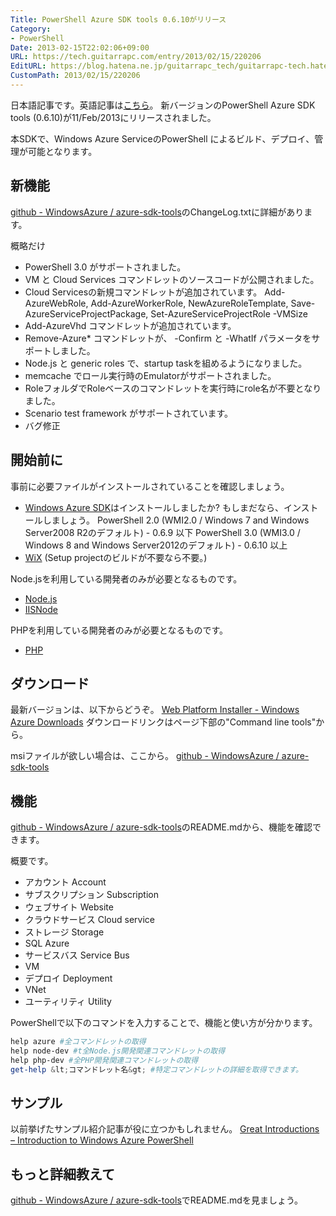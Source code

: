 ```yaml
---
Title: PowerShell Azure SDK tools 0.6.10がリリース
Category:
- PowerShell
Date: 2013-02-15T22:02:06+09:00
URL: https://tech.guitarrapc.com/entry/2013/02/15/220206
EditURL: https://blog.hatena.ne.jp/guitarrapc_tech/guitarrapc-tech.hatenablog.com/atom/entry/11696248318757675384
CustomPath: 2013/02/15/220206
---
```


日本語記事です。英語記事は<a href="http://guitarrapc.wordpress.com/2013/02/16/powershell-new-version-of-the-azure-sdk-has-been-released/?preview=true&amp;preview_id=1672" target="_blank">こちら</a>。
新バージョンのPowerShell Azure SDK tools (0.6.10)が11/Feb/2013にリリースされました。

本SDKで、Windows Azure ServiceのPowerShell によるビルド、デプロイ、管理が可能となります。

## 新機能
<a href="https://github.com/WindowsAzure/azure-sdk-tools" target="_blank">github - WindowsAzure  / azure-sdk-tools</a>のChangeLog.txtに詳細があります。

概略だけ

- PowerShell 3.0 がサポートされました。
- VM と Cloud Services コマンドレットのソースコードが公開されました。
- Cloud Servicesの新規コマンドレットが追加されています。
Add-AzureWebRole,
Add-AzureWorkerRole,
NewAzureRoleTemplate,
Save-AzureServiceProjectPackage,
Set-AzureServiceProjectRole -VMSize
- Add-AzureVhd コマンドレットが追加されています。
- Remove-Azure* コマンドレットが、 -Confirm と -WhatIf パラメータをサポートしました。
- Node.js と generic roles で、startup taskを組めるようになりました。
- memcache でロール実行時のEmulatorがサポートされました。
- RoleフォルダでRoleベースのコマンドレットを実行時にrole名が不要となりました。
- Scenario test framework がサポートされています。
- バグ修正




## 開始前に
事前に必要ファイルがインストールされていることを確認しましょう。


-  <a href="http://www.windowsazure.com/en-us/downloads/?fb=ja-jp" target="_blank">Windows Azure SDK</a>はインストールしましたか? もしまだなら、インストールしましょう。
PowerShell 2.0 (WMI2.0 / Windows 7 and Windows Server2008 R2のデフォルト) - 0.6.9 以下
PowerShell 3.0 (WMI3.0 / Windows 8 and Windows Server2012のデフォルト) - 0.6.10 以上
- <a href="http://wix.sourceforge.net/" target="_blank">WiX</a> (Setup projectのビルドが不要なら不要。)


Node.jsを利用している開発者のみが必要となるものです。

- <a href="http://nodejs.org/" target="_blank">Node.js</a>
- <a href="https://github.com/tjanczuk/iisnode" target="_blank">IISNode</a>


PHPを利用している開発者のみが必要となるものです。

- <a href="http://php.iis.net/" target="_blank">PHP</a>



## ダウンロード
最新バージョンは、以下からどうぞ。
<a href="http://www.windowsazure.com/en-us/downloads/" target="_blank">Web Platform Installer - Windows Azure Downloads</a>
ダウンロードリンクはページ下部の"Command line tools"から。


msiファイルが欲しい場合は、ここから。
<a href="https://github.com/WindowsAzure/azure-sdk-tools" target="_blank">github - WindowsAzure  / azure-sdk-tools</a>

## 機能
 <a href="https://github.com/WindowsAzure/azure-sdk-tools" target="_blank">github - WindowsAzure  / azure-sdk-tools</a>のREADME.mdから、機能を確認できます。

概要です。

- アカウント Account
- サブスクリプション Subscription
- ウェブサイト Website
- クラウドサービス Cloud service
- ストレージ Storage
- SQL Azure
- サービスバス Service Bus
- VM
- デプロイ Deployment
- VNet
- ユーティリティ Utility




PowerShellで以下のコマンドを入力することで、機能と使い方が分かります。

```ps1
help azure #全コマンドレットの取得
help node-dev #t全Node.js開発関連コマンドレットの取得
help php-dev #全PHP開発関連コマンドレットの取得
get-help &lt;コマンドレット名&gt; #特定コマンドレットの詳細を取得できます。
```


## サンプル
以前挙げたサンプル紹介記事が役に立つかもしれません。
<a href="http://guitarrapc.wordpress.com/2013/02/11/great-introductions-introduction-to-windows-azure-powershell/" target="_blank">Great Introductions – Introduction to Windows Azure PowerShell</a>

## もっと詳細教えて
<a href="https://github.com/WindowsAzure/azure-sdk-tools" target="_blank">github - WindowsAzure  / azure-sdk-tools</a>でREADME.mdを見ましょう。
